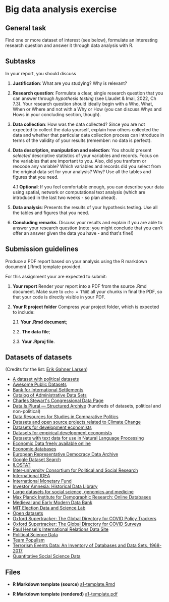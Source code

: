 # Big data analysis exercise

## General task

Find one or more dataset of interest (see below), formulate an interesting research question and answer it through data analysis with R. 

## Subtasks

In your report, you should discuss

1. **Justification**: What are you studying? Why is relevant? 

2. **Research question**: Formulate a clear, single research question that you can answer through *hypothesis testing* (see Llaudet & Imai, 2022, Ch 7.3). Your research question should ideally begin with a Who, What, When or Where and not with a Why or How (you can discuss Whys and Hows in your concluding section, though).

3. **Data collection**: How was the data collected? Since you are not expected to collect the data yourself, explain how others collected the data and whether that particular data collection process can introduce in terms of the validity of your results (remember: no data is perfect).

[](https://media.giphy.com/media/9RWcytIJi3uYo/giphy.gif)

4. **Data description, manipulation and selection**: You should present *selected* descriptive statistics of your variables and records. Focus on the variables that are important to you.  Also, did you tranform or reocode any variable? Which variables and records did you select from the original data set for your analysis? Why? Use all the tables and figures that you need. 

    4.1 **Optional**: If you feel comfortable enough, you can describe your data using spatial, network or computational text analysis (which are introduced in the last two weeks - so plan ahead). 

5. **Data analysis**: Presents the results of your hypothesis testing. Use all the tables and figures that you need. 

6. **Concluding remarks**. Discuss your results and explain if you are able to answer your research question (note: you might conclude that you can't offer an answer given the data you have - and that's fine!)

[](https://media.giphy.com/media/5T06fayphNrPayKYak/giphy.gif)

## Submission guidelines

Produce a PDF report based on your analysis using the R markdown document (.Rmd) template provided. 

For this assignment your are expected to submit:

1. **Your report** Render your report into a PDF from the source .Rmd document. Make sure to `echo = TRUE` all your chunks in final the PDF, so that your code is directly visible in your PDF.

2. **Your R project folder** Compress your project folder, which is expected to include:

    2.1. **Your .Rmd document**;
  
    2.2. **The data file**;
  
    2.3. **Your .Rproj file**.

## Datasets of datasets

(Credits for the list: [Erik Gahner Larsen](https://github.com/erikgahner))

- [A dataset with political datasets](https://github.com/erikgahner/PolData)
- [Awesome Public Datasets](https://github.com/awesomedata/awesome-public-datasets)
- [Bank for International Settlements](https://www.bis.org/statistics/index.htm)
- [Catalog of Administrative Data Sets](https://www.povertyactionlab.org/catalog-administrative-data-sets)
- [Charles Stewart's Congressional Data Page](http://web.mit.edu/17.251/www/data_page.html)
- [Data Is Plural — Structured Archive](https://docs.google.com/spreadsheets/d/1wZhPLMCHKJvwOkP4juclhjFgqIY8fQFMemwKL2c64vk/edit#gid=0) (hundreds of datasets, political and non-political)
- [Data Resources for Studies in Comparative Politics](https://docs.google.com/spreadsheets/d/1S-dMeDrg8kXElEvZyWelQfMANCmpmwpprbqGglYs4Ws/pubhtml?gid=325169251&single=true)
- [Datasets and open source projects related to Climate Change](https://github.com/KKulma/climate-change-data)
- [Datasets for development economists](http://devecondata.blogspot.com)
- [Datasets for empirical development economists](https://sites.google.com/site/medevecon/development-economics/devecondata)
- [Datasets with text data for use in Natural Language Processing](https://github.com/niderhoff/nlp-datasets)
- [Economic Data freely available online](https://www.economicsnetwork.ac.uk/data_sets)
- [Economic databases](https://ec.europa.eu/info/business-economy-euro/indicators-statistics/economic-databases_en)
- [European Representative Democracy Data Archive](http://www.erdda.se/)
- [Google Dataset Search](https://datasetsearch.research.google.com/)
- [ILOSTAT](https://ilostat.ilo.org/)
- [Inter-university Consortium for Political and Social Research](https://www.icpsr.umich.edu/icpsrweb/ICPSR/)
- [International IDEA](https://www.idea.int/data-tools)
- [International Monetary Fund](https://www.imf.org/en/Data)
- [Investor Amnesia: Historical Data Library](https://investoramnesia.com/historical-data/) 
- [Large datasets for social science, genomics and medicine](https://docs.google.com/spreadsheets/d/1ISYoRpx6A098m582lS4XDS2P9fdfKdAfA4ILjW44byY/edit)
- [Max Planck Institute for Demographic Research: Online Databases](https://www.demogr.mpg.de/en/projects_publications/online_databases_1906/default.htm)
- [Medieval and Early Modern Data Bank](https://memdb.libraries.rutgers.edu/)
- [MIT Election Data and Science Lab](https://electionlab.mit.edu/data)
- [Open datasets](https://docs.google.com/spreadsheets/d/1ejOJTNTL5ApCuGTUciV0REEEAqvhI2Rd2FCoj7afops/edit#gid=0)
- [Oxford Supertracker: The Global Directory for COVID Policy Trackers](https://supertracker.spi.ox.ac.uk/policy-trackers/)
- [Oxford Supertracker: The Global Directory for COVID Surveys](https://supertracker.spi.ox.ac.uk/surveys/)
- [Paul Hensel's International Relations Data Site](http://www.paulhensel.org/data.html)
- [Political Science Data](https://www.poliscidata.com/)
- [Team Populism](http://populism.byu.edu/Pages/Data)
- [Terrorism Events Data: An Inventory of Databases and Data Sets, 1968-2017](http://www.terrorismanalysts.com/pt/index.php/pot/article/view/622/html)
- [Quantitative Social Science Data](https://f.briatte.org/teaching/quanti/data/)

## Files 

* **R Markdown template (source)** [a1-template.Rmd](a3-template.Rmd)

* **R Markdown template (rendered)** [a1-template.pdf](a3-template.pdf)
